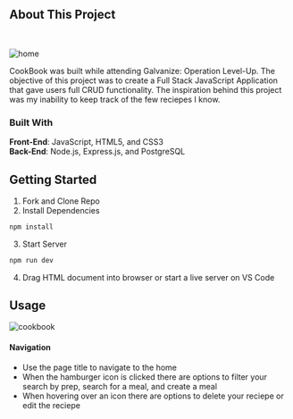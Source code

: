 ## About This Project
<br>

![home](https://user-images.githubusercontent.com/99050358/189724318-5960238e-abf4-4be6-b4cd-27c23457daad.png)

CookBook was built while attending Galvanize: Operation Level-Up. The objective of this project was to create a Full Stack JavaScript Application that gave users full CRUD functionality. The inspiration behind this project was my inability to keep track of the few reciepes I know.

### Built With
**Front-End**: JavaScript, HTML5, and CSS3
<br>
**Back-End**: Node.js, Express.js, and PostgreSQL

## Getting Started

1. Fork and Clone Repo
2. Install Dependencies
  ```sh
  npm install
  ```
3. Start Server
  ```sh 
  npm run dev
  ```
4. Drag HTML document into browser or start a live server on VS Code

## Usage

![cookbook](https://user-images.githubusercontent.com/99050358/189723491-c1c6878c-5a99-4576-bce5-8c70d01b4397.gif)

#### Navigation

* Use the page title to navigate to the home
* When the hamburger icon is clicked there are options to filter your search by prep, search for a meal, and create a meal
* When hovering over an icon there are options to delete your reciepe or edit the reciepe
